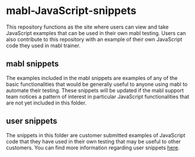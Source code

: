 # mabl-JavaScript-snippets

 This repository functions as the site where users can view and take JavaScript examples that can be used in their own mabl testing. Users can also contribute to this repository with an example of their own JavaScript code they used in mabl trainer.
 
 ## mabl snippets
 
The examples included in the mabl snippets are examples of any of the basic functionalities that would be generally useful to anyone using mabl to automate their testing. These snippets will be updated if the mabl support team notices a pattern of interest in particular JavaScript functionalities that are not yet included in this folder.
 
 ## user snippets
 
 The snippets in this folder are customer submitted examples of JavaScript code that they have used in their own testing that may be useful to other customers. You can find more information regarding user snippets [here](https://github.com/EdgarJoelM/mabl-JavaScript-snippets/blob/master/user%20snippets/README.md).
 
